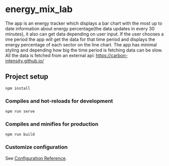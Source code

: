 # energy_mix_lab

The app is an energy tracker which displays a bar chart with the most up to date information about energy percentage(the data updates in every 30 minutes), it also can get data depending on user input. If the user chooses a ime period the app will get the data for that time period and displays the energy percentage of each sector on the line chart. The app has minimal styling and depending how big the time period is fetching data can be slow. All the data is fetched from an external api: https://carbon-intensity.github.io/

## Project setup
```
npm install
```

### Compiles and hot-reloads for development
```
npm run serve
```

### Compiles and minifies for production
```
npm run build
```

### Customize configuration
See [Configuration Reference](https://cli.vuejs.org/config/).
